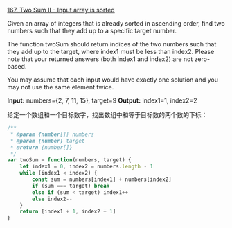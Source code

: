 [167. Two Sum II - Input array is sorted](https://leetcode.com/problems/two-sum-ii-input-array-is-sorted/#/description)
>
Given an array of integers that is already sorted in ascending order, find two numbers such that they add up to a specific target number.
>
The function twoSum should return indices of the two numbers such that they add up to the target, where index1 must be less than index2. Please note that your returned answers (both index1 and index2) are not zero-based.
>
You may assume that each input would have exactly one solution and you may not use the same element twice.
>
**Input:** numbers={2, 7, 11, 15}, target=9
**Output:** index1=1, index2=2


给定一个数组和一个目标数字，找出数组中和等于目标数的两个数的下标：
```js
/**
 * @param {number[]} numbers
 * @param {number} target
 * @return {number[]}
 */
var twoSum = function(numbers, target) {
    let index1 = 0, index2 = numbers.length - 1
    while (index1 < index2) {
        const sum = numbers[index1] + numbers[index2]
        if (sum === target) break
        else if (sum < target) index1++
        else index2--
    }
    return [index1 + 1, index2 + 1]
}
```